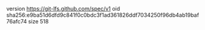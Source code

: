 version https://git-lfs.github.com/spec/v1
oid sha256:e9ba51d6dfd9c841f0c0bdc3f1ad361826ddf7034250f96db4ab19baf76afc74
size 518
